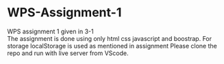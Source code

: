# WPS-Assignment-1
WPS assignment 1 given in 3-1  
The assignment is done using only html css javascript and boostrap. For storage localStorage is used as mentioned in assignment
Please clone the repo and run with live server from VScode.


